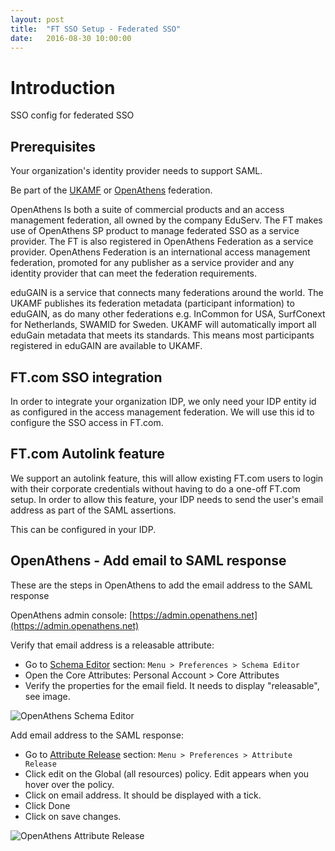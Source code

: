 ```yaml
---
layout: post
title:  "FT SSO Setup - Federated SSO"
date:   2016-08-30 10:00:00
---
```


# Introduction
SSO config for federated SSO

## Prerequisites
Your organization's identity provider needs to support SAML.

Be part of the [UKAMF](https://www.ukfederation.org.uk/) or [OpenAthens](http://www.openathens.net/) federation.

OpenAthens Is both a suite of commercial products and an access management federation, all owned by the company EduServ. The FT makes use of OpenAthens SP product to manage federated SSO as a service provider. The FT is also registered in OpenAthens Federation as a service provider. OpenAthens Federation is an international access management federation, promoted for any publisher as a service provider and any identity provider that can meet the federation requirements.

eduGAIN is a service that connects many federations around the world.  The UKAMF publishes its federation metadata (participant information) to eduGAIN, as do many other federations e.g. InCommon for USA, SurfConext for Netherlands, SWAMID for Sweden.  UKAMF will automatically import all eduGain metadata that meets its standards. This means most participants registered in eduGAIN are available to UKAMF.

## FT.com SSO integration
In order to integrate your organization IDP, we only need your IDP entity id as configured in the access management federation.
We will use this id to configure the SSO access in FT.com.

## FT.com Autolink feature
We support an autolink feature, this will allow existing FT.com users to login with their corporate credentials without having to do a one-off FT.com setup.
In order to allow this feature, your IDP needs to send the user's email address as part of the SAML assertions.

This can be configured in your IDP.



## OpenAthens - Add email to SAML response
These are the steps in OpenAthens to add the email address to the SAML response

OpenAthens admin console: [https://admin.openathens.net](https://admin.openathens.net)

Verify that email address is a releasable attribute:

* Go to [Schema Editor](https://admin.openathens.net/#SchemaEditor) section: `Menu > Preferences > Schema Editor`
* Open the Core Attributes: Personal Account > Core Attributes
* Verify the properties for the email field. It needs to display "releasable", see image.

![OpenAthens Schema Editor](/sso-support/assets/images/openathens-schema-editor.png)

Add email address to the SAML response:

* Go to [Attribute Release](https://admin.openathens.net/#ReleasePolicies) section: `Menu > Preferences > Attribute Release`
* Click edit on the Global (all resources) policy. Edit appears when you hover over the policy.
* Click on email address. It should be displayed with a tick.
* Click Done
* Click on save changes.

![OpenAthens Attribute Release](/sso-support/assets/images/openathens-release-attributes.png)
